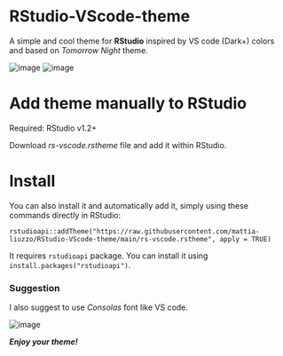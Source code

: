 # RStudio-VScode-theme
A simple and cool theme for **RStudio** inspired by VS code (Dark+) colors and based on *Tomorrow Night* theme.

![image](https://user-images.githubusercontent.com/63495216/110652882-0fdee500-81bd-11eb-873e-1aeba30bb95a.png)
![image](https://user-images.githubusercontent.com/63495216/110654675-a65fd600-81be-11eb-8b2a-88e1a4cb1402.png)


# Add theme manually to RStudio
Required: RStudio v1.2+

Download _rs-vscode.rstheme_ file and add it within RStudio.

# Install
You can also install it and automatically add it, simply using these commands directly in RStudio:

```
rstudioapi::addTheme("https://raw.githubusercontent.com/mattia-liuzzo/RStudio-VScode-theme/main/rs-vscode.rstheme", apply = TRUE)
```

It requires `rstudioapi` package. You can install it using `install.packages("rstudioapi")`.

### Suggestion
I also suggest to use _Consolas_ font like VS code.

![image](https://user-images.githubusercontent.com/63495216/110660743-289ec900-81c4-11eb-9bc1-52574b6c1d80.png)


***Enjoy your theme!***
